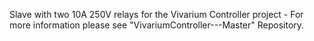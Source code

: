 Slave with two 10A 250V relays for the Vivarium Controller project - For more information please see "VivariumController---Master" Repository.
